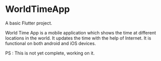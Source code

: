 # WorldTimeApp

A basic Flutter project.

World Time App is a mobile application which shows the time at different locations in the world. 
It updates the time with the help of Internet. It is functional on both android and iOS devices.

PS : This is not yet complete, working on it.
